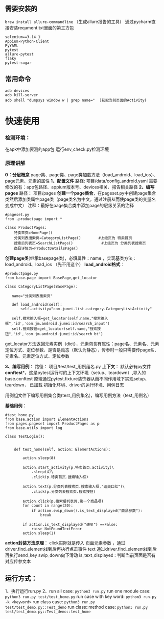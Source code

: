 ## 需要安装的
```brew install allure-commandline``` （生成allure报告的工具）
通过pycharm直接安装requment.txt里面的第三方包
```
selenium==3.14.1
Appium-Python-Client
PyYAML
pytest
allure-pytest
flaky
pytest-sugar
```
## 常用命令
```
adb devices
adb kill-server
adb shell "dumpsys window w | grep name="  (获取当前页面的Activity)
```

# 快速使用

### 检测环境：
在apk中添加要测的app包
运行env_check.py检测环境

### 原理讲解
**0：分层概念**
page集、page类、page类加载方法（load_android、load_ios）、page元素、元素的属性
**1、配置文件**
路径: 项目/data/config_android.yaml
需要修改的有：app包路径、appium版本号、devices相关、报告相关路径
**2、编写pages**
 路径： 项目/pages
**创建一个page集合**，在pageset.py中创建page集合类然后添加类属性page类（page类名为中文，通过注册从而使page类的变量名变成中文）
注释：最好在page集合类中添加page的层级关系的注释
```
#pageset.py
from .productpage import *

class ProductPages:
    特卖首页=HomePage()
    分类列表搜索页=CategoryListPage()        #上级页为 特卖首页
    搜索后列表页=SearchListPage()             #上级页为 分类列表搜索页
    商品详情页=ProductDetailsPage()
```

**创建page类**(继承basepage类)，必填属性：name ，实现基类方法：load_android、load_ios （先不用这个）
**load_android格式**：
 ```
#productpage.py
from base.page import BasePage,get_locator

class CategoryListPage(BasePage):

    name="分类列表搜索页"

    def load_android(self):
        self.activity="com.jumei.list.category.CategoryListActivity"

    self.搜索输入框=get_locator(self.name,"搜索输入框",'id','com.jm.android.jumei:id/search_input')
    self.搜索按钮=get_locator(self.name,"搜索按钮",'id','com.jm.android.jumei:id/search_bt')
```
get_locator方法返回元素实例（dict），元素包含有属性：page名、元素名、元素定位方式、定位参数、是否是动态（默认为静态），传参时一般只需要传page名、元素名、元素定位方式、定位参数

**3、编写用例**：
路径： 项目/test/test_用例组名.py
**上下文**：
默认必有py文件 **conftest***，这是pytest运行时的上下文环境（setup、teardown）,导入的base.conftest
原理通过pytest.fixture装饰器从而不同作用域下实现setup、teardown，
已加载 初始化环境、driver的运行环境、用例日志

用例组文件下编写用例集合类(test_用例集名)，编写用例方法（test_用例名）

**基础用例**：
```
#test_home.py
from base.action import ElementActions
from pages.pageset import ProductPages as p
from base.utils import log

class TestLogin():


    def test_home(self, action: ElementActions):

        action.sleep(8)

        action.start_activity(p.特卖首页.activity)\
            .sleep(4)\
            .click(p.特卖首页.搜索输入框)

        action.text(p.分类列表搜索页.搜索输入框,"迪奥口红")\
            .click(p.分类列表搜索页.搜索按钮)

        action.click(p.搜索后列表页.第一个商品项)
        for count in range(20):
            if action.swip_down().is_text_displayed("商品参数"):
                break

        if action.is_text_displayed("迪奥") ==False:
            raise NotFoundTextError
        action.sleep(1)
```


**action封装方法原理**：
click实际就是传入 页面元素参数 ，通过driver.find_element找到后再执行点击事件
text 通过driver.find_element找到后再执行send_key
swip_down向下滑动
is_text_displayed : 判断当前页面是否有对应传参文本

## 运行方式：
1、执行运行run.py
2、run all case:
    ```python3 run.py```
run one module case:
    ```python3 run.py test/test_home.py```
run case with key word:
    ```python3 run.py -k <keyword>```
run class case:
    ```python3 run.py  test/test_demo.py::Test_demo```
run class::method case:
    ```python3 run.py  test/test_demo.py::Test_demo::test_home```
